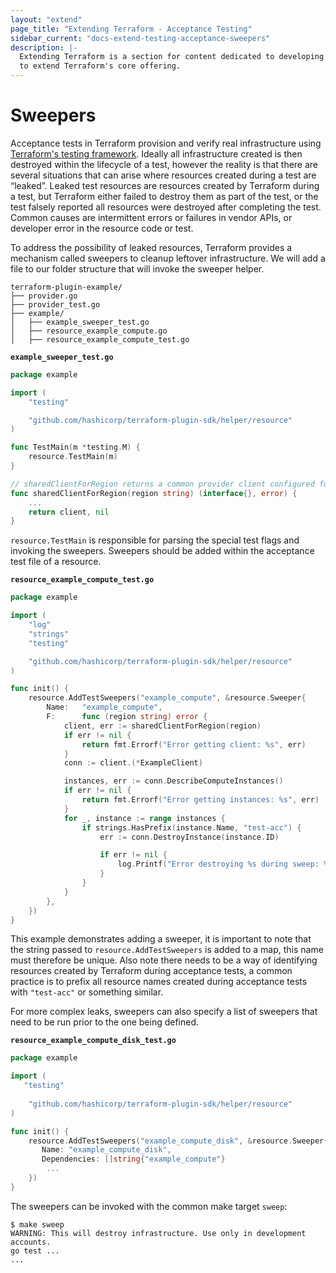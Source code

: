 ```yaml
---
layout: "extend"
page_title: "Extending Terraform - Acceptance Testing"
sidebar_current: "docs-extend-testing-acceptance-sweepers"
description: |-
  Extending Terraform is a section for content dedicated to developing Plugins
  to extend Terraform's core offering.
---
```


# Sweepers

Acceptance tests in Terraform provision and verify real infrastructure using [Terraform's testing framework](/docs/extend/testing/acceptance-tests/index.html). Ideally all infrastructure created is then destroyed within the lifecycle of a test, however the reality is that there are several situations that can arise where resources created during a test are “leaked”. Leaked test resources are resources created by Terraform during a test, but Terraform either failed to destroy them as part of the test, or the test falsely reported all resources were destroyed after completing the test. Common causes are intermittent errors or failures in vendor APIs, or developer error in the resource code or test.

To address the possibility of leaked resources, Terraform provides a mechanism called sweepers to cleanup leftover infrastructure. We will add a file to our folder structure that will invoke the sweeper helper.

```
terraform-plugin-example/
├── provider.go
├── provider_test.go
├── example/
│   ├── example_sweeper_test.go
│   ├── resource_example_compute.go
│   ├── resource_example_compute_test.go
```

__`example_sweeper_test.go`__

```go
package example

import (
    "testing"

    "github.com/hashicorp/terraform-plugin-sdk/helper/resource"
)

func TestMain(m *testing.M) {
    resource.TestMain(m)
}

// sharedClientForRegion returns a common provider client configured for the specified region
func sharedClientForRegion(region string) (interface{}, error) {
    ...
    return client, nil
}
```

`resource.TestMain` is responsible for parsing the special test flags and invoking the sweepers. Sweepers should be added within the acceptance test file of a resource.

__`resource_example_compute_test.go`__

```go
package example

import (
    "log"
    "strings"
    "testing"

    "github.com/hashicorp/terraform-plugin-sdk/helper/resource"
)

func init() {
    resource.AddTestSweepers("example_compute", &resource.Sweeper{
        Name:   "example_compute",
        F:      func (region string) error {
            client, err := sharedClientForRegion(region)
            if err != nil {
                return fmt.Errorf("Error getting client: %s", err)
            }
 	        conn := client.(*ExampleClient)

            instances, err := conn.DescribeComputeInstances()
            if err != nil {
                return fmt.Errorf("Error getting instances: %s", err)
            }
            for _, instance := range instances {
                if strings.HasPrefix(instance.Name, "test-acc") {
                    err := conn.DestroyInstance(instance.ID)

                    if err != nil {
                        log.Printf("Error destroying %s during sweep: %s", instance.Name, err)
                    }
                }
            }
        },
    })
}
```

This example demonstrates adding a sweeper, it is important to note that the string passed to `resource.AddTestSweepers` is added to a map, this name must therefore be unique. Also note there needs to be a way of identifying resources created by Terraform during acceptance tests, a common practice is to prefix all resource names created during acceptance tests with `"test-acc"` or something similar.

For more complex leaks, sweepers can also specify a list of sweepers that need to be run prior to the one being defined.

__`resource_example_compute_disk_test.go`__

```go
package example

import (
   "testing"
  
    "github.com/hashicorp/terraform-plugin-sdk/helper/resource"
)

func init() {
    resource.AddTestSweepers("example_compute_disk", &resource.Sweeper{
       Name: "example_compute_disk",
       Dependencies: []string{"example_compute"}
        ...
    })
}
```

The sweepers can be invoked with the common make target `sweep`:

```
$ make sweep
WARNING: This will destroy infrastructure. Use only in development accounts.
go test ...
...
```
